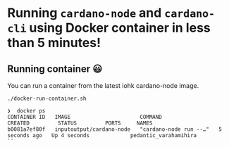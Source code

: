 # Running `cardano-node` and `cardano-cli` using Docker container in less than 5 minutes!

## Running container :smiley:
You can run a container from the latest iohk cardano-node image.

```
./docker-run-container.sh
```
```
❯  docker ps
CONTAINER ID   IMAGE                      COMMAND                  CREATED         STATUS         PORTS     NAMES
b0081a7ef80f   inputoutput/cardano-node   "cardano-node run --…"   5 seconds ago   Up 4 seconds             pedantic_varahamihira
``
